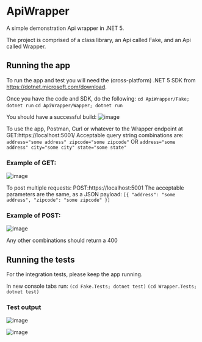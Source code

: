 # ApiWrapper

A simple demonstration Api wrapper in .NET 5.

The project is comprised of a class library, an Api called Fake, and an Api called Wrapper.

## Running the app
To run the app and test you will need the (cross-platform) .NET 5 SDK from https://dotnet.microsoft.com/download.

Once you have the code and SDK, do the following:
`cd ApiWrapper/Fake; dotnet run`
`cd ApiWrapper/Wapper; dotnet run`

You should have a successful build:
![image](https://user-images.githubusercontent.com/10968503/113521652-d35a9b00-9568-11eb-9bf7-715c775a070d.png)

To use the app, Postman, Curl or whatever to the Wrapper endpoint at GET:https://localhost:5001/
Acceptable query string combinations are:
`address="some address"
zipcode="some zipcode"`
OR
`address="some address"
city="some city"
state="some state"`

### Example of GET:
![image](https://user-images.githubusercontent.com/10968503/113521715-54199700-9569-11eb-9395-193935c454d2.png)

To post multiple requests: POST:https://localhost:5001
The acceptable parameters are the same, as a JSON payload:
`[{
  "address": "some address",
  "zipcode": "some zipcode"
}]`

### Example of POST:
![image](https://user-images.githubusercontent.com/10968503/113521873-4e708100-956a-11eb-9c4b-b62491539d5d.png)

Any other combinations should return a 400

## Running the tests
For the integration tests, please keep the app running.

In new console tabs run:
`(cd Fake.Tests; dotnet test)`
`(cd Wrapper.Tests; dotnet test)`

### Test output
![image](https://user-images.githubusercontent.com/10968503/113521989-3cdba900-956b-11eb-93a0-f06da3f97cfe.png)

![image](https://user-images.githubusercontent.com/10968503/113521994-4e24b580-956b-11eb-88b8-1d259eee788e.png)



